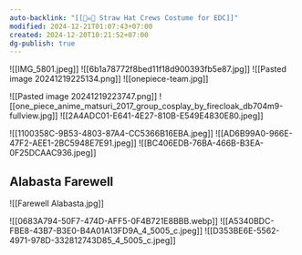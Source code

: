 ```yaml
---
auto-backlink: "[[🏴‍☠️🍻 Straw Hat Crews Costume for EDC]]"
modified: 2024-12-21T01:07:43+07:00
created: 2024-12-20T10:21:52+07:00
dg-publish: true
---
```


![[IMG_5801.jpeg]]
![[6b1a78772f8bed11f18d900393fb5e87.jpg]]
![[Pasted image 20241219225134.png]]
![[onepiece-team.jpg]]

![[Pasted image 20241219223747.png]]
![[one_piece_anime_matsuri_2017_group_cosplay_by_firecloak_db704m9-fullview.jpg]]
![[2A4ADC01-E641-4E27-810B-E549E4830E80.jpeg]]

![[1100358C-9B53-4803-87A4-CC5366B16EBA.jpeg]]
![[AD6B99A0-966E-47F2-AEE1-2BC5948E7E91.jpeg]]
![[BC406EDB-76BA-466B-B3EA-0F25DCAAC936.jpeg]]

## Alabasta Farewell
![[Farewell Alabasta.jpg]]

![[0683A794-50F7-474D-AFF5-0F4B721E8BBB.webp]]
![[A5340BDC-FBE8-43B7-B3E0-B4A01A13FD9A_4_5005_c.jpeg]]
![[D353BE6E-5562-4971-978D-332812743D85_4_5005_c.jpeg]]